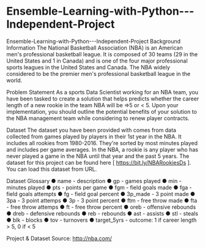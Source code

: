 # Ensemble-Learning-with-Python---Independent-Project
Ensemble-Learning-with-Python---Independent-Project
Background Information
The National Basketball Association (NBA) is an American men's professional basketball league. It is composed of 30 teams (29 in the United States and 1 in Canada) and is one of the four major professional sports leagues in the United States and Canada. The NBA widely considered to be the premier men's professional basketball league in the world.

Problem Statement
As a sports Data Scientist working for an NBA team, you have been tasked to create a solution that helps predicts whether the career length of a new rookie in the team NBA will be =>5 or < 5. Upon your implementation, you should outline the potential benefits of your solution to the NBA management team while considering to renew player contracts.

Dataset
The dataset you have been provided with comes from data collected from games played by players in their 1st year in the NBA. It includes all rookies from 1980-2016. They're sorted by most minutes played and includes per game averages. In the NBA, a rookie is any player who has never played a game in the NBA until that year and the past 5 years. The dataset for this project can be found here [ https://bit.ly/NBARookiesDs ]. You can load this dataset from URL.

Dataset Glossary
● name - description
● gp - games played
● min - minutes played
● pts - points per game
● fgm - field goals made
● fga - field goals attempts
● fg - field goal percent
● 3p_made - 3 point made
● 3pa - 3 point attemps
● 3p - 3 point percent
● ftm - free throw made
● fta - free throw attemps
● ft - free throw percent
● oreb - offensive rebounds
● dreb - defensive rebounds
● reb - rebounds
● ast - assists
● stl - steals
● blk - blocks
● tov - turnovers
● target_5yrs - outcome: 1 if career length > 5, 0 if < 5

Project & Dataset Source: http://nba.com/

